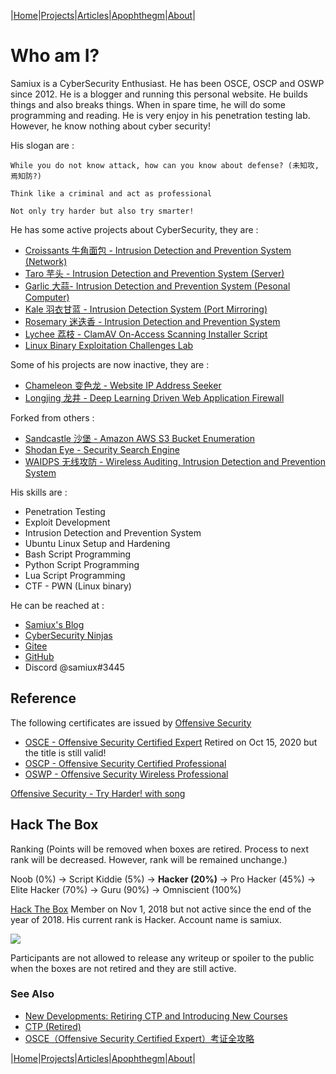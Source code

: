 |[Home](/README.md)|[Projects](/projects.md)|[Articles](/articles.md)|[Apophthegm](/apophthegm.md)|[About](/about.md)|

# Who am I?

Samiux is a CyberSecurity Enthusiast.  He has been OSCE, OSCP and OSWP since 2012.  He is a blogger and running this personal website.  He builds things and also breaks things.  When in spare time, he will do some programming and reading.  He is very enjoy in his penetration testing lab.  However, he know nothing about cyber security!

His slogan are :

```
While you do not know attack, how can you know about defense? (未知攻,焉知防?)

Think like a criminal and act as professional

Not only try harder but also try smarter!
```

He has some active projects about CyberSecurity, they are :

- [Croissants 牛角面包 - Intrusion Detection and Prevention System (Network)](/croissants.md)
- [Taro 芋头 - Intrusion Detection and Prevention System (Server)](/taro.md)  
- [Garlic 大蒜- Intrusion Detection and Prevention System (Pesonal Computer)](/garlic.md)  
- [Kale 羽衣甘蓝 - Intrusion Detection System (Port Mirroring)](/kale.md)  
- [Rosemary 迷迭香 - Intrusion Detection and Prevention System](/rosemary.md)  
- [Lychee 荔枝 - ClamAV On-Access Scanning Installer Script](/lychee.md)  
- [Linux Binary Exploitation Challenges Lab](/ctf-pwn.md)  

Some of his projects are now inactive, they are :

- [Chameleon 变色龙 - Website IP Address Seeker](/chameleon.md)
- [Longjing 龙井 - Deep Learning Driven Web Application Firewall](/longjing.md)

Forked from others :

- [Sandcastle 沙堡 - Amazon AWS S3 Bucket Enumeration](/sandcastle.md)
- [Shodan Eye - Security Search Engine](/shodan-eye.md)
- [WAIDPS 无线攻防 - Wireless Auditing, Intrusion Detection and Prevention System](/waidps.md)

His skills are :

- Penetration Testing
- Exploit Development
- Intrusion Detection and Prevention System
- Ubuntu Linux Setup and Hardening
- Bash Script Programming
- Python Script Programming
- Lua Script Programming  
- CTF - PWN (Linux binary)

He can be reached at :

- [Samiux's Blog](https://samiux.blogspot.com)
- [CyberSecurity Ninjas](https://samiux.github.io) 
- [Gitee](https://gitee.com/samiux)  
- [GitHub](https://github.com/samiux)  
- Discord @samiux#3445  

## **Reference**

The following certificates are issued by [Offensive Security](https://www.offensive-security.com)

- [OSCE - Offensive Security Certified Expert](https://www.offensive-security.com/ctp-osce/)      Retired on Oct 15, 2020 but the title is still valid!  
- [OSCP - Offensive Security Certified Professional](https://www.offensive-security.com/pwk-oscp/)  
- [OSWP - Offensive Security Wireless Professional](https://www.offensive-security.com/wifu-oswp/)  

[Offensive Security - Try Harder! with song](https://www.offensive-security.com/offsec/say-try-harder/)

## **Hack The Box**

Ranking (Points will be removed when boxes are retired.  Process to next rank will be decreased.  However, rank will be remained unchange.)

Noob (0%) -> Script Kiddie (5%) -> **Hacker (20%)** -> Pro Hacker (45%) -> Elite Hacker (70%) -> Guru (90%) -> Omniscient (100%)

[Hack The Box](https://www.hackthebox.eu) Member on Nov 1, 2018 but not active since the end of the year of 2018.  His current rank is Hacker.  Account name is samiux.

![](https://www.hackthebox.eu/badge/image/78863)

Participants are not allowed to release any writeup or spoiler to the public when the boxes are not retired and they are still active.

### See Also

- [New Developments: Retiring CTP and Introducing New Courses](https://www.offensive-security.com/offsec/retiring-ctp-intro-new-courses/)  
- [CTP (Retired)](https://www.offensive-security.com/ctp-osce/)  
- [OSCE（Offensive Security Certified Expert）考证全攻略](https://www.freebuf.com/news/206041.html)  

|[Home](/README.md)|[Projects](/projects.md)|[Articles](/articles.md)|[Apophthegm](/apophthegm.md)|[About](/about.md)|

